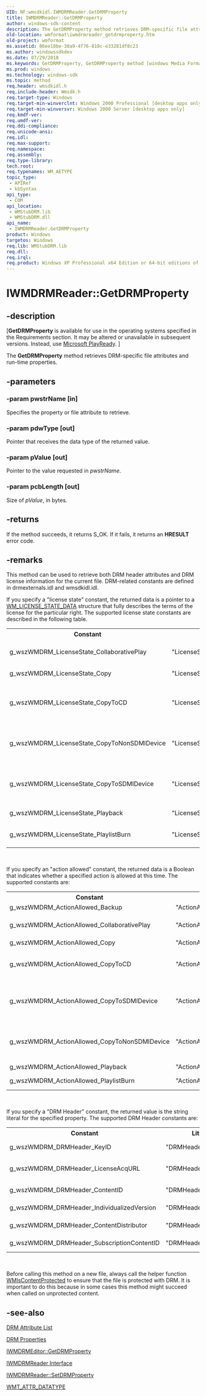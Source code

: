 ```yaml
---
UID: NF:wmsdkidl.IWMDRMReader.GetDRMProperty
title: IWMDRMReader::GetDRMProperty
author: windows-sdk-content
description: The GetDRMProperty method retrieves DRM-specific file attributes and run-time properties.
old-location: wmformat\iwmdrmreader_getdrmproperty.htm
old-project: wmformat
ms.assetid: 86ee18be-38a9-4f76-810c-e33281df8c23
ms.author: windowssdkdev
ms.date: 07/29/2018
ms.keywords: GetDRMProperty, GetDRMProperty method [windows Media Format], GetDRMProperty method [windows Media Format],IWMDRMReader interface, IWMDRMReader interface [windows Media Format],GetDRMProperty method, IWMDRMReader.GetDRMProperty, IWMDRMReader::GetDRMProperty, IWMDRMReaderGetDRMProperty, wmformat.iwmdrmreader_getdrmproperty, wmsdkidl/IWMDRMReader::GetDRMProperty
ms.prod: windows
ms.technology: windows-sdk
ms.topic: method
req.header: wmsdkidl.h
req.include-header: Wmsdk.h
req.target-type: Windows
req.target-min-winverclnt: Windows 2000 Professional [desktop apps only],Windows Media Format 7 SDK, or later versions of the SDK
req.target-min-winversvr: Windows 2000 Server [desktop apps only]
req.kmdf-ver: 
req.umdf-ver: 
req.ddi-compliance: 
req.unicode-ansi: 
req.idl: 
req.max-support: 
req.namespace: 
req.assembly: 
req.type-library: 
tech.root: 
req.typenames: WM_AETYPE
topic_type:
 - APIRef
 - kbSyntax
api_type:
 - COM
api_location:
 - WMStubDRM.lib
 - WMStubDRM.dll
api_name:
 - IWMDRMReader.GetDRMProperty
product: Windows
targetos: Windows
req.lib: WMStubDRM.lib
req.dll: 
req.irql: 
req.product: Windows XP Professional x64 Edition or 64-bit editions of     Windows Server 2003
---
```


# IWMDRMReader::GetDRMProperty


## -description


<p class="CCE_Message">[<b>GetDRMProperty</b> is available for use in the operating systems specified in the Requirements section. It may be altered or unavailable in subsequent versions. Instead, use <a href="http://go.microsoft.com/fwlink/p/?linkid=325240">Microsoft PlayReady</a>.
]


The <b>GetDRMProperty</b> method retrieves DRM-specific file attributes and run-time properties.




## -parameters




### -param pwstrName [in]

Specifies the property or file attribute to retrieve.


### -param pdwType [out]

Pointer that receives the data type of the returned value.


### -param pValue [out]

Pointer to the value requested in <i>pwstrName</i>.


### -param pcbLength [out]

Size of <i>pValue</i>, in bytes.


## -returns



If the method succeeds, it returns S_OK. If it fails, it returns an <b>HRESULT</b> error code.




## -remarks



This method can be used to retrieve both DRM header attributes and DRM license information for the current file. DRM-related constants are defined in drmexternals.idl and wmsdkidl.idl.

If you specify a "license state" constant, the returned data is a pointer to a <a href="https://msdn.microsoft.com/6a86b2d4-d4a6-4cdd-a8cb-2c90174d11e1">WM_LICENSE_STATE_DATA</a> structure that fully describes the terms of the license for the particular right. The supported license state constants are described in the following table.

<table>
<tr>
<th>Constant
            </th>
<th>Literal string value
            </th>
<th>Description
            </th>
</tr>
<tr>
<td>g_wszWMDRM_LicenseState_CollaborativePlay</td>
<td>"LicenseStateData.CollaborativePlay"</td>
<td>License restrictions on playing the file as part of a collaborative peer-to-peer networking scenario.</td>
</tr>
<tr>
<td>g_wszWMDRM_LicenseState_Copy</td>
<td>"LicenseStateData.Copy"</td>
<td>License restrictions on copying the file to a device.</td>
</tr>
<tr>
<td>g_wszWMDRM_LicenseState_CopyToCD</td>
<td>"LicenseStateData.Print.redbook"</td>
<td>License restrictions on copying the file to CD.For DRM version 10 licenses, use g_wszWMDRM_LicenseState_Copy for all copy actions.

</td>
</tr>
<tr>
<td>g_wszWMDRM_LicenseState_CopyToNonSDMIDevice</td>
<td>"LicenseStateData.Transfer.NONSDMI"</td>
<td>License restrictions on copying the file to a non-SMDI device.For DRM version 10 licenses, use g_wszWMDRM_LicenseState_Copy for all copy actions.

</td>
</tr>
<tr>
<td>g_wszWMDRM_LicenseState_CopyToSDMIDevice</td>
<td>"LicenseStateData.Transfer.SDMI"</td>
<td>License restrictions on copying the file to an <a href="https://msdn.microsoft.com/en-us/library/Dd757828(v=VS.85).aspx">SDMI</a> device.For DRM version 10 licenses, use g_wszWMDRM_LicenseState_Copy for all copy actions.

</td>
</tr>
<tr>
<td>g_wszWMDRM_LicenseState_Playback</td>
<td>"LicenseStateData.Play"</td>
<td>License restrictions on playing the file.</td>
</tr>
<tr>
<td>g_wszWMDRM_LicenseState_PlaylistBurn</td>
<td>"LicenseStateData.PlaylistBurn"</td>
<td>License restrictions on copying the file to Red Book audio CD as part of a playlist.</td>
</tr>
</table>
 

If you specify an "action allowed" constant, the returned data is a Boolean that indicates whether a specified action is allowed at this time. The supported constants are:

<table>
<tr>
<th>Constant
            </th>
<th>Literal string value
            </th>
<th>Description
            </th>
</tr>
<tr>
<td>g_wszWMDRM_ActionAllowed_Backup</td>
<td>"ActionAllowed.Backup"</td>
<td>Right to back up the file now.</td>
</tr>
<tr>
<td>g_wszWMDRM_ActionAllowed_CollaborativePlay</td>
<td>"ActionAllowed.CollaborativePlay"</td>
<td>Right to play the file as part of a collaborative peer-to-peer networking scenario.</td>
</tr>
<tr>
<td>g_wszWMDRM_ActionAllowed_Copy</td>
<td>"ActionAllowed.Copy"</td>
<td>Right to copy the file to a device.</td>
</tr>
<tr>
<td>g_wszWMDRM_ActionAllowed_CopyToCD</td>
<td>"ActionAllowed.Print.redbook"</td>
<td>Right to copy file to CD.For DRM version 10 licenses, check g_wszWMDRM_ActionAllowed_Copy for all copy actions.

</td>
</tr>
<tr>
<td>g_wszWMDRM_ActionAllowed_CopyToSDMIDevice</td>
<td>"ActionAllowed.Transfer.SDMI"</td>
<td>Right to copy file to an SDMI device.For DRM version 10 licenses, check g_wszWMDRM_ActionAllowed_Copy for all copy actions.

</td>
</tr>
<tr>
<td>g_wszWMDRM_ActionAllowed_CopyToNonSDMIDevice</td>
<td>"ActionAllowed.Transfer.NONSDMI"</td>
<td>Right to copy file to a non-SMDI device.For DRM version 10 licenses, check g_wszWMDRM_ActionAllowed_Copy for all copy actions.

</td>
</tr>
<tr>
<td>g_wszWMDRM_ActionAllowed_Playback</td>
<td>"ActionAllowed.Play"</td>
<td>Right to play file.</td>
</tr>
<tr>
<td>g_wszWMDRM_ActionAllowed_PlaylistBurn</td>
<td>"ActionAllowed.PlaylistBurn"</td>
<td>Right to copy the file to Red Book audio CD as part of a playlist.</td>
</tr>
</table>
 

If you specify a "DRM Header" constant, the returned value is the string literal for the specified property. The supported DRM Header constants are:

<table>
<tr>
<th>Constant
            </th>
<th>Literal string value
            </th>
<th>Description
            </th>
</tr>
<tr>
<td>g_wszWMDRM_DRMHeader_KeyID</td>
<td>"DRMHeader.KID"</td>
<td>DRM key value.</td>
</tr>
<tr>
<td>g_wszWMDRM_DRMHeader_LicenseAcqURL</td>
<td>"DRMHeader.LAINFO"</td>
<td>DRM license acquisition URL.</td>
</tr>
<tr>
<td>g_wszWMDRM_DRMHeader_ContentID</td>
<td>"DRMHeader.CID"</td>
<td>DRM content ID.</td>
</tr>
<tr>
<td>g_wszWMDRM_DRMHeader_IndividualizedVersion</td>
<td>"DRMHeader.SECURITYVERSION"</td>
<td>Individualized version.</td>
</tr>
<tr>
<td>g_wszWMDRM_DRMHeader_ContentDistributor</td>
<td>"DRMHeader.ContentDistributor"</td>
<td>Content distributor.</td>
</tr>
<tr>
<td>g_wszWMDRM_DRMHeader_SubscriptionContentID</td>
<td>"DRMHeader.SubscriptionContentID"</td>
<td>Subscription content ID.</td>
</tr>
</table>
 

Before calling this method on a new file, always call the helper function <a href="https://msdn.microsoft.com/a28cdf06-8c4f-41ff-b9dc-eddf9bc9d674">WMIsContentProtected</a> to ensure that the file is protected with DRM. It is important to do this because in some cases this method might succeed when called on unprotected content.




## -see-also




<a href="https://msdn.microsoft.com/222ef91c-b776-4de8-b1ad-88c2beca05aa">DRM Attribute List</a>



<a href="https://msdn.microsoft.com/862fc8bc-6e40-4496-862a-c12c8a382116">DRM Properties</a>



<a href="https://msdn.microsoft.com/b0a7b07d-f0c0-4715-a9c3-7babf3bf7af9">IWMDRMEditor::GetDRMProperty</a>



<a href="https://msdn.microsoft.com/bf4ff0f3-1f78-43c4-be4d-c74209176e58">IWMDRMReader Interface</a>



<a href="https://msdn.microsoft.com/52f606c2-a746-488f-bbf7-0d0e54b89bf9">IWMDRMReader::SetDRMProperty</a>



<a href="https://msdn.microsoft.com/2a2756f9-2d76-48c9-bbea-35ee33a39918">WMT_ATTR_DATATYPE</a>
 

 

